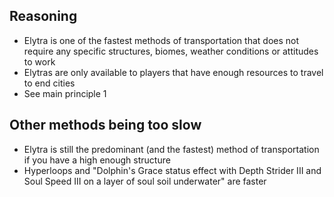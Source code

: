 ## Reasoning
- Elytra is one of the fastest methods of transportation that does not require any specific structures, biomes, weather conditions or attitudes to work
- Elytras are only available to players that have enough resources to travel to end cities
- See main principle 1
## Other methods being too slow
- Elytra is still the predominant (and the fastest) method of transportation if you have a high enough structure
- Hyperloops and "Dolphin's Grace status effect with Depth Strider III and Soul Speed III on a layer of soul soil underwater" are faster